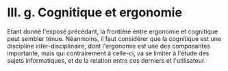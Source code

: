 # III. g. Cognitique et ergonomie

Etant donné l'exposé précédant, la frontière entre ergonomie et cognitique peut sembler ténue. Néanmoins, il faut considérer que la cognitique est une discipline inter-disciplinaire, dont l'ergonomie est une des composantes importante, mais qui contrairement à celle-ci, va se limiter à l'étude des sujets informatiques, et de la relation entre ces derniers et l'utilisateur. 